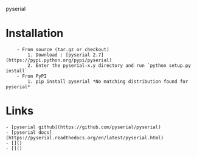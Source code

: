 
pyserial 

# Installation

		- From source (tar.gz or checkout)
			1. Download : [pyserial 2.7](https://pypi.python.org/pypi/pyserial)
			2. Enter the pyserial-x.y directory and run	`python setup.py install`
		- From PyPI
			1. pip install pyserial	*No matching distribution found for pyserial*

# Links
	- [pyserial github](https://github.com/pyserial/pyserial)
	- [pyserial docs](https://pyserial.readthedocs.org/en/latest/pyserial.html)
	- []()
	- []()

